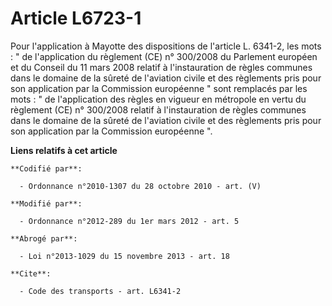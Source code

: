 # Article L6723-1

Pour l'application à Mayotte des dispositions de l'article L. 6341-2, les mots : " de l'application du règlement (CE) n°
300/2008 du Parlement européen et du Conseil du 11 mars 2008 relatif à l'instauration de règles communes dans le domaine de
la sûreté de l'aviation civile et des règlements pris pour son application par la Commission européenne " sont remplacés par
les mots : " de l'application des règles en vigueur en métropole en vertu du règlement (CE) n° 300/2008 relatif à
l'instauration de règles communes dans le domaine de la sûreté de l'aviation civile et des règlements pris pour son
application par la Commission européenne ".

**Liens relatifs à cet article**

	**Codifié par**:

	  - Ordonnance n°2010-1307 du 28 octobre 2010 - art. (V)

	**Modifié par**:

	  - Ordonnance n°2012-289 du 1er mars 2012 - art. 5

	**Abrogé par**:

	  - Loi n°2013-1029 du 15 novembre 2013 - art. 18

	**Cite**:

	  - Code des transports - art. L6341-2
